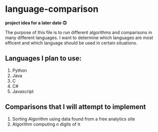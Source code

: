 # language-comparison
**project idea for a later date :upside_down_face:**  
  
The purpose of this file is to run different algorithms and comparisons in many different languages. I want to determine which languages are most efficent and which language should be used in certain situations.

## Languages I plan to use:
1. Python
2. Java
3. C
4. C#
5. Javascript 

## Comparisons that I will attempt to implement 
1. Sorting Algorithm using data found from a free analytics site 
2. Algorithm computing *n* digits of π
